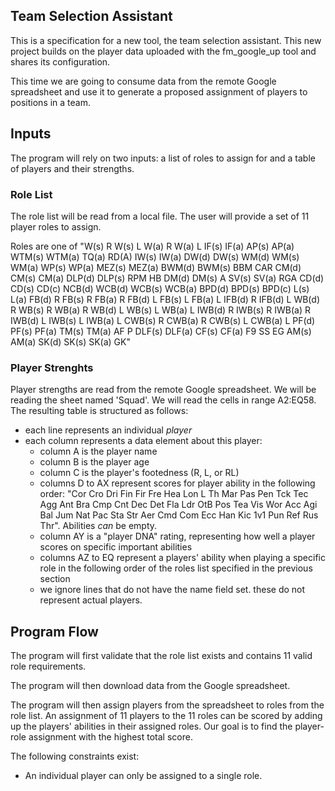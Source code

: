 ## Team Selection Assistant

This is a specification for a new tool, the team selection assistant. This new
project builds on the player data uploaded with the fm_google_up tool and
shares its configuration.

This time we are going to consume data from the remote Google spreadsheet and
use it to generate a proposed assignment of players to positions in a team.

## Inputs

The program will rely on two inputs: a list of roles to assign for and a table of players and their strengths.

### Role List

The role list will be read from a local file. The user will provide a set of 11 player roles to assign.

Roles are one of "W(s) R	W(s) L	W(a) R	W(a) L	IF(s)	IF(a)	AP(s)	AP(a)	WTM(s)	WTM(a)	TQ(a)	RD(A)	IW(s)	IW(a)	DW(d)	DW(s)	WM(d)	WM(s)	WM(a)	WP(s)	WP(a)	MEZ(s)	MEZ(a)	BWM(d)	BWM(s)	BBM	CAR	CM(d)	CM(s)	CM(a)	DLP(d)	DLP(s)	RPM	HB	DM(d)	DM(s)	A	SV(s)	SV(a)	RGA	CD(d)	CD(s)	CD(c)	NCB(d)	WCB(d)	WCB(s)	WCB(a)	BPD(d)	BPD(s)	BPD(c)	L(s)	L(a)	FB(d) R	FB(s) R	FB(a) R	FB(d) L	FB(s) L	FB(a) L	IFB(d) R	IFB(d) L	WB(d) R	WB(s) R	WB(a) R	WB(d) L	WB(s) L	WB(a) L	IWB(d) R	IWB(s) R	IWB(a) R	IWB(d) L	IWB(s) L	IWB(a) L	CWB(s) R	CWB(a) R	CWB(s) L	CWB(a) L	PF(d)	PF(s)	PF(a)	TM(s)	TM(a)	AF	P	DLF(s)	DLF(a)	CF(s)	CF(a)	F9	SS	EG	AM(s)	AM(a)	SK(d)	SK(s)	SK(a)	GK"

### Player Strenghts

Player strengths are read from the remote Google spreadsheet. We will be reading the sheet named 'Squad'. We will read the cells in range A2:EQ58. The resulting table is structured as follows:
- each line represents an individual _player_
- each column represents a data element about this player:
  - column A is the player name
  - column B is the player age
  - column C is the player's footedness (R, L, or RL)
  - columns D to AX represent scores for player ability in the following order: "Cor Cro	Dri	Fin	Fir	Fre	Hea	Lon	L Th	Mar	Pas	Pen	Tck	Tec	Agg	Ant	Bra	Cmp	Cnt	Dec	Det	Fla	Ldr	OtB	Pos	Tea	Vis	Wor	Acc	Agi	Bal	Jum	Nat	Pac	Sta	Str	Aer	Cmd	Com	Ecc	Han	Kic	1v1	Pun	Ref	Rus	Thr". Abilities _can_ be empty.
  - column AY is a "player DNA" rating, representing how well a player scores on specific important abilities
  - columns AZ to EQ represent a players' ability when playing a specific role in the following order of the roles list specified in the previous section
  - we ignore lines that do not have the name field set. these do not represent actual players.

## Program Flow

The program will first validate that the role list exists and contains 11 valid role requirements.

The program will then download data from the Google spreadsheet.

The program will then assign players from the spreadsheet to roles from the role list. An assignment of 11 players to the 11 roles can be scored by adding up the players' abilities in their assigned roles. Our goal is to find the player-role assignment with the highest total score.

The following constraints exist:
- An individual player can only be assigned to a single role.
